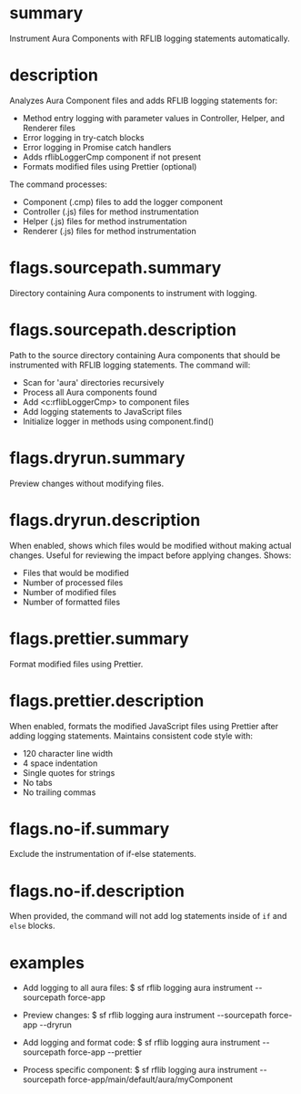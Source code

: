# summary

Instrument Aura Components with RFLIB logging statements automatically.

# description

Analyzes Aura Component files and adds RFLIB logging statements for:
- Method entry logging with parameter values in Controller, Helper, and Renderer files
- Error logging in try-catch blocks
- Error logging in Promise catch handlers
- Adds rflibLoggerCmp component if not present
- Formats modified files using Prettier (optional)

The command processes:
- Component (.cmp) files to add the logger component
- Controller (.js) files for method instrumentation
- Helper (.js) files for method instrumentation
- Renderer (.js) files for method instrumentation

# flags.sourcepath.summary

Directory containing Aura components to instrument with logging.

# flags.sourcepath.description

Path to the source directory containing Aura components that should be instrumented with RFLIB logging statements. The command will:
- Scan for 'aura' directories recursively
- Process all Aura components found
- Add <c:rflibLoggerCmp> to component files
- Add logging statements to JavaScript files
- Initialize logger in methods using component.find()

# flags.dryrun.summary

Preview changes without modifying files.

# flags.dryrun.description

When enabled, shows which files would be modified without making actual changes. Useful for reviewing the impact before applying changes. Shows:
- Files that would be modified
- Number of processed files
- Number of modified files
- Number of formatted files

# flags.prettier.summary

Format modified files using Prettier.

# flags.prettier.description

When enabled, formats the modified JavaScript files using Prettier after adding logging statements. Maintains consistent code style with:
- 120 character line width
- 4 space indentation
- Single quotes for strings
- No tabs
- No trailing commas

# flags.no-if.summary

Exclude the instrumentation of if-else statements.

# flags.no-if.description

When provided, the command will not add log statements inside of `if` and `else` blocks.

# examples

- Add logging to all aura files:
$ sf rflib logging aura instrument --sourcepath force-app

- Preview changes:
$ sf rflib logging aura instrument --sourcepath force-app --dryrun

- Add logging and format code:
$ sf rflib logging aura instrument --sourcepath force-app --prettier

- Process specific component:
$ sf rflib logging aura instrument --sourcepath force-app/main/default/aura/myComponent
